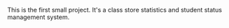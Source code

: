 This is the first small project. It's a class store statistics and student status management system.
